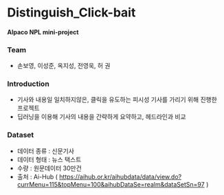 # Distinguish_Click-bait
#### Alpaco NPL mini-project
### Team
* 손보영, 이성준, 옥지성, 전영욱, 허 권
### Introduction
* 기사와 내용일 일치하지않은, 클릭을 유도하는 피시성 기사를 가리기 위해 진행한 프로젝트
* 딥러닝을 이용해 기사의 내용을 간략하게 요약하고, 헤드라인과 비교
### Dataset
* 데이터 종류 : 신문기사
* 데이터 형태 : 뉴스 택스트
* 수량 : 원문데이터 30만건
* 출처 : Ai-Hub ( https://aihub.or.kr/aihubdata/data/view.do?currMenu=115&topMenu=100&aihubDataSe=realm&dataSetSn=97 )
